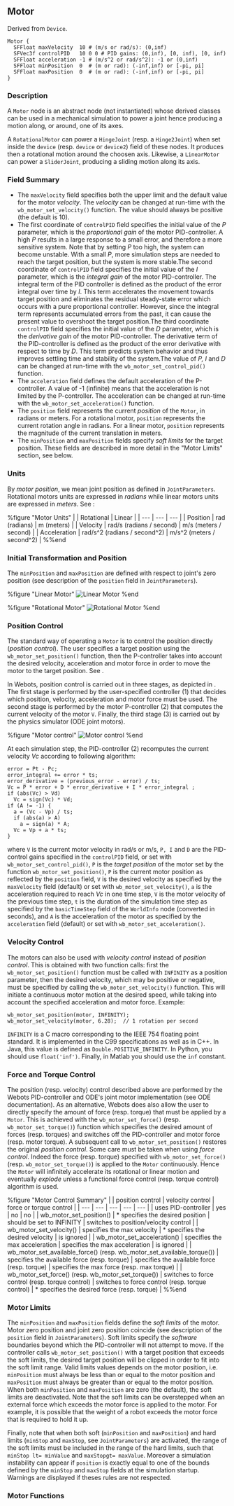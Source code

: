 ## Motor

Derived from `Device`.


```
Motor {
  SFFloat maxVelocity  10 # (m/s or rad/s): (0,inf)
  SFVec3f controlPID   10 0 0 # PID gains: (0,inf), [0, inf), [0, inf)
  SFFloat acceleration -1 # (m/s^2 or rad/s^2): -1 or (0,inf)
  SFFloat minPosition  0  # (m or rad): (-inf,inf) or [-pi, pi]
  SFFloat maxPosition  0  # (m or rad): (-inf,inf) or [-pi, pi]
}
```

### Description

A `Motor` node is an abstract node (not instantiated) whose derived classes can
be used in a mechanical simulation to power a joint hence producing a motion
along, or around, one of its axes.

A `RotationalMotor` can power a `HingeJoint` (resp. a `Hinge2Joint`) when set
inside the `device` (resp. `device` or `device2`) field of these nodes. It
produces then a rotational motion around the choosen axis. Likewise, a
`LinearMotor` can power a `SliderJoint`, producing a sliding motion along its
axis.

### Field Summary

- The `maxVelocity` field specifies both the upper limit and the default value for the motor *velocity*. The *velocity* can be changed at run-time with the `wb_motor_set_velocity()` function. The value should always be positive (the default is 10).
- The first coordinate of `controlPID` field specifies the initial value of the *P* parameter, which is the *proportional gain* of the motor PID-controller. A high *P* results in a large response to a small error, and therefore a more sensitive system. Note that by setting *P* too high, the system can become unstable. With a small *P*, more simulation steps are needed to reach the target position, but the system is more stable.The second coordinate of `controlPID` field specifies the initial value of the *I* parameter, which is the *integral gain* of the motor PID-controller. The integral term of the PID controller is defined as the product of the error integral over time by *I*. This term accelerates the movement towards target position and eliminates the residual steady-state error which occurs with a pure proportional controller. However, since the integral term represents accumulated errors from the past, it can cause the present value to overshoot the target position.The third coordinate `controlPID` field specifies the initial value of the *D* parameter, which is the *derivative gain* of the motor PID-controller. The derivative term of the PID-controller is defined as the product of the error derivative with respect to time by *D*. This term predicts system behavior and thus improves settling time and stability of the system.The value of *P, I* and *D* can be changed at run-time with the `wb_motor_set_control_pid()` function.
- The `acceleration` field defines the default acceleration of the P-controller. A value of -1 (infinite) means that the acceleration is not limited by the P-controller. The acceleration can be changed at run-time with the `wb_motor_set_acceleration()` function.
- The `position` field represents the current *position* of the `Motor`, in radians or meters. For a rotational motor, `position` represents the current rotation angle in radians. For a linear motor, `position` represents the magnitude of the current translation in meters.
- The `minPosition` and `maxPosition` fields specify *soft limits* for the target position. These fields are described in more detail in the "Motor Limits" section, see below.

### Units

By *motor position*, we mean joint position as defined in `JointParameters`.
Rotational motors units are expressed in *radians* while linear motors units are
expressed in *meters*. See :

%figure "Motor Units"
|  | Rotational | Linear |
| --- | --- | --- |
| Position | rad (radians) | m (meters) |
| Velocity | rad/s (radians / second) | m/s (meters / second) |
| Acceleration | rad/s^2 (radians / second^2) | m/s^2 (meters / second^2) |
%%end

### Initial Transformation and Position

The `minPosition` and `maxPosition` are defined with respect to joint's zero
position (see description of the `position` field in `JointParameters`).


%figure "Linear Motor"
![Linear Motor](pdf/linear_motor.pdf.png)
%end


%figure "Rotational Motor"
![Rotational Motor](pdf/rotational_motor.pdf.png)
%end

### Position Control

The standard way of operating a `Motor` is to control the position directly
(*position control*). The user specifies a target position using the
`wb_motor_set_position()` function, then the P-controller takes into account the
desired velocity, acceleration and motor force in order to move the motor to the
target position. See .

In Webots, position control is carried out in three stages, as depicted in . The
first stage is performed by the user-specified controller (1) that decides which
position, velocity, acceleration and motor force must be used. The second stage
is performed by the motor P-controller (2) that computes the current velocity of
the motor `V`. Finally, the third stage (3) is carried out by the physics
simulator (ODE joint motors).


%figure "Motor control"
![Motor control](pdf/motor_control.pdf.png)
%end


At each simulation step, the PID-controller (2) recomputes the current velocity *Vc* according to following algorithm:

```
error = Pt - Pc;
error_integral += error * ts;
error_derivative = (previous_error - error) / ts;
Vc = P * error + D * error_derivative + I * error_integral ;
if (abs(Vc) > Vd)
  Vc = sign(Vc) * Vd;
if (A != -1) {
  a = (Vc - Vp) / ts;
  if (abs(a) > A)
    a = sign(a) * A;
  Vc = Vp + a * ts;
}
```

where  `V` is the current motor velocity in rad/s or m/s,
`P, I` and `D` are the PID-control gains specified in the `controlPID` field,
or set with `wb_motor_set_control_pid()`,
`P` is the *target position* of the motor set by the function `wb_motor_set_position()`,
`P` is the current motor position as reflected by the `position` field,
`V` is the desired velocity as specified by the `maxVelocity`
field (default) or set with `wb_motor_set_velocity()`,
`a` is the acceleration required to reach *Vc* in one time step,
`V` is the motor velocity of the previous time step,
`t` is the duration of the simulation time step as specified by the
`basicTimeStep` field of the `WorldInfo` node (converted in seconds), and
`A` is the acceleration of the motor as specified by the `acceleration`
field (default) or set with `wb_motor_set_acceleration()`.


### Velocity Control


The motors can also be used with *velocity control* instead of *position control*.
This is obtained with two function calls: first the `wb_motor_set_position()` function
must be called with `INFINITY` as a position parameter,
then the desired velocity, which may be positive or negative, must be specified by calling the `wb_motor_set_velocity()` function.
This will initiate a continuous motor motion at the desired speed, while taking into account
the specified acceleration and motor force. Example:

```
wb_motor_set_position(motor, INFINITY);
wb_motor_set_velocity(motor, 6.28);  // 1 rotation per second
```

`INFINITY` is a C macro corresponding to the IEEE 754 floating point standard.
It is implemented in the C99 specifications as well as in C++.
In Java, this value is defined as `Double.POSITIVE_INFINITY`.
In Python, you should use `float('inf')`.
Finally, in Matlab you should use the `inf` constant.


### Force and Torque Control

The position (resp. velocity) control described above are performed by the
Webots PID-controller and ODE's joint motor implementation (see ODE
documentation). As an alternative, Webots does also allow the user to directly
specify the amount of force (resp. torque) that must be applied by a `Motor`.
This is achieved with the `wb_motor_set_force()` (resp. `wb_motor_set_torque()`)
function which specifies the desired amount of forces (resp. torques) and
switches off the PID-controller and motor force (resp. motor torque). A
subsequent call to `wb_motor_set_position()` restores the original *position
control*. Some care must be taken when using *force control*. Indeed the force
(resp. torque) specified with `wb_motor_set_force()` (resp.
`wb_motor_set_torque()`) is applied to the `Motor` continuously. Hence the
`Motor` will infinitely accelerate its rotational or linear motion and
eventually *explode* unless a functional force control (resp. torque control)
algorithm is used.

%figure "Motor Control Summary"
|  | position control | velocity control | force or torque control |
| --- | --- | --- | --- | --- |
| uses PID-controller | yes | no | no |
| wb_motor_set_position() | * specifies the desired position | should be set to INFINITY | switches to position/velocity control |
| wb_motor_set_velocity() | specifies the max velocity | * specifies the desired velocity | is ignored |
| wb_motor_set_acceleration() | specifies the max acceleration | specifies the max acceleration | is ignored |
| wb_motor_set_available_force() (resp. wb_motor_set_available_torque()) | specifies the available force (resp. torque) | specifies the available force (resp. torque) | specifies the max force (resp. max torque) |
| wb_motor_set_force() (resp. wb_motor_set_torque()) | switches to force control (resp. torque control) | switches to force control (resp. torque control) | * specifies the desired force (resp. torque) |
%%end

### Motor Limits

The `minPosition` and `maxPosition` fields define the *soft limits* of the
motor. Motor zero position and joint zero position coincide (see description of
the `position` field in `JointParameters`). Soft limits specify the *software*
boundaries beyond which the PID-controller will not attempt to move. If the
controller calls `wb_motor_set_position()` with a target position that exceeds
the soft limits, the desired target position will be clipped in order to fit
into the soft limit range. Valid limits values depends on the motor position,
i.e. `minPosition` must always be less than or equal to the motor position and
`maxPosition` must always be greater than or equal to the motor position. When
both `minPosition` and `maxPosition` are zero (the default), the soft limits are
deactivated. Note that the soft limits can be overstepped when an external force
which exceeds the motor force is applied to the motor. For example, it is
possible that the weight of a robot exceeds the motor force that is required to
hold it up.

Finally, note that when both soft (`minPosition` and `maxPosition`) and hard
limits (`minStop` and `maxStop`, see `JointParameters`) are activated, the range
of the soft limits must be included in the range of the hard limits, such that
`minStop lt= minValue` and `maxStopgt= maxValue`. Moreover a simulation
instability can appear if `position` is exactly equal to one of the bounds
defined by the `minStop` and `maxStop` fields at the simulation startup.
Warnings are displayed if theses rules are not respected.

### Motor Functions


